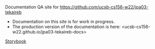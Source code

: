 ---
---

Documentation QA site for <https://github.com/ucsb-cs156-w22/jpa03-tekaireb>

* Documentation on this site is for work in progress.
* The production version of the documentation is here: <ucsb-cs156-w22.github.io/jpa03-tekaireb-docs>

[Storybook](storybook)
